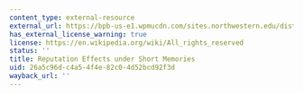 ```yaml
---
content_type: external-resource
external_url: https://bpb-us-e1.wpmucdn.com/sites.northwestern.edu/dist/4/2519/files/2023/01/main_text.pdf
has_external_license_warning: true
license: https://en.wikipedia.org/wiki/All_rights_reserved
status: ''
title: Reputation Effects under Short Memories
uid: 26a5c96d-c4a5-4f4e-82c0-4d52bcd92f3d
wayback_url: ''
---
```

